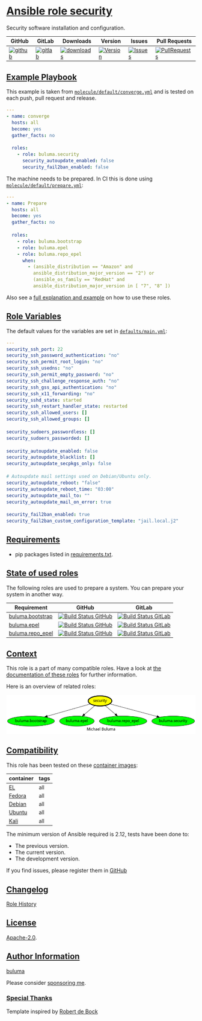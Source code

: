 # [Ansible role security](#security)

Security software installation and configuration.

|GitHub|GitLab|Downloads|Version|Issues|Pull Requests|
|------|------|-------|-------|------|-------------|
|[![github](https://github.com/buluma/ansible-role-security/workflows/Ansible%20Molecule/badge.svg)](https://github.com/buluma/ansible-role-security/actions)|[![gitlab](https://gitlab.com/shadowwalker/ansible-role-security/badges/master/pipeline.svg)](https://gitlab.com/shadowwalker/ansible-role-security)|[![downloads](https://img.shields.io/ansible/role/d/4830)](https://galaxy.ansible.com/buluma/security)|[![Version](https://img.shields.io/github/release/buluma/ansible-role-security.svg)](https://github.com/buluma/ansible-role-security/releases/)|[![Issues](https://img.shields.io/github/issues/buluma/ansible-role-security.svg)](https://github.com/buluma/ansible-role-security/issues/)|[![PullRequests](https://img.shields.io/github/issues-pr-closed-raw/buluma/ansible-role-security.svg)](https://github.com/buluma/ansible-role-security/pulls/)|

## [Example Playbook](#example-playbook)

This example is taken from [`molecule/default/converge.yml`](https://github.com/buluma/ansible-role-security/blob/master/molecule/default/converge.yml) and is tested on each push, pull request and release.

```yaml
---
- name: converge
  hosts: all
  become: yes
  gather_facts: no

  roles:
    - role: buluma.security
      security_autoupdate_enabled: false
      security_fail2ban_enabled: false
```

The machine needs to be prepared. In CI this is done using [`molecule/default/prepare.yml`](https://github.com/buluma/ansible-role-security/blob/master/molecule/default/prepare.yml):

```yaml
---
- name: Prepare
  hosts: all
  become: yes
  gather_facts: no

  roles:
    - role: buluma.bootstrap
    - role: buluma.epel
    - role: buluma.repo_epel
      when:
        - (ansible_distribution == "Amazon" and
          ansible_distribution_major_version == "2") or
          (ansible_os_family == "RedHat" and
          ansible_distribution_major_version in [ "7", "8" ])
```

Also see a [full explanation and example](https://buluma.github.io/how-to-use-these-roles.html) on how to use these roles.

## [Role Variables](#role-variables)

The default values for the variables are set in [`defaults/main.yml`](https://github.com/buluma/ansible-role-security/blob/master/defaults/main.yml):

```yaml
---
security_ssh_port: 22
security_ssh_password_authentication: "no"
security_ssh_permit_root_login: "no"
security_ssh_usedns: "no"
security_ssh_permit_empty_password: "no"
security_ssh_challenge_response_auth: "no"
security_ssh_gss_api_authentication: "no"
security_ssh_x11_forwarding: "no"
security_sshd_state: started
security_ssh_restart_handler_state: restarted
security_ssh_allowed_users: []
security_ssh_allowed_groups: []

security_sudoers_passwordless: []
security_sudoers_passworded: []

security_autoupdate_enabled: false
security_autoupdate_blacklist: []
security_autoupdate_secpkgs_only: false

# Autoupdate mail settings used on Debian/Ubuntu only.
security_autoupdate_reboot: "false"
security_autoupdate_reboot_time: "03:00"
security_autoupdate_mail_to: ""
security_autoupdate_mail_on_error: true

security_fail2ban_enabled: true
security_fail2ban_custom_configuration_template: "jail.local.j2"
```

## [Requirements](#requirements)

- pip packages listed in [requirements.txt](https://github.com/buluma/ansible-role-security/blob/master/requirements.txt).

## [State of used roles](#state-of-used-roles)

The following roles are used to prepare a system. You can prepare your system in another way.

| Requirement | GitHub | GitLab |
|-------------|--------|--------|
|[buluma.bootstrap](https://galaxy.ansible.com/buluma/bootstrap)|[![Build Status GitHub](https://github.com/buluma/ansible-role-bootstrap/workflows/Ansible%20Molecule/badge.svg)](https://github.com/buluma/ansible-role-bootstrap/actions)|[![Build Status GitLab](https://gitlab.com/shadowwalker/ansible-role-bootstrap/badges/master/pipeline.svg)](https://gitlab.com/shadowwalker/ansible-role-bootstrap)|
|[buluma.epel](https://galaxy.ansible.com/buluma/epel)|[![Build Status GitHub](https://github.com/buluma/ansible-role-epel/workflows/Ansible%20Molecule/badge.svg)](https://github.com/buluma/ansible-role-epel/actions)|[![Build Status GitLab](https://gitlab.com/shadowwalker/ansible-role-epel/badges/master/pipeline.svg)](https://gitlab.com/shadowwalker/ansible-role-epel)|
|[buluma.repo_epel](https://galaxy.ansible.com/buluma/repo_epel)|[![Build Status GitHub](https://github.com/buluma/ansible-role-repo_epel/workflows/Ansible%20Molecule/badge.svg)](https://github.com/buluma/ansible-role-repo_epel/actions)|[![Build Status GitLab](https://gitlab.com/shadowwalker/ansible-role-repo_epel/badges/master/pipeline.svg)](https://gitlab.com/shadowwalker/ansible-role-repo_epel)|

## [Context](#context)

This role is a part of many compatible roles. Have a look at [the documentation of these roles](https://buluma.github.io/) for further information.

Here is an overview of related roles:

![dependencies](https://raw.githubusercontent.com/buluma/ansible-role-security/png/requirements.png "Dependencies")

## [Compatibility](#compatibility)

This role has been tested on these [container images](https://hub.docker.com/u/buluma):

|container|tags|
|---------|----|
|[EL](https://hub.docker.com/repository/docker/buluma/enterpriselinux/general)|all|
|[Fedora](https://hub.docker.com/repository/docker/buluma/fedora/general)|all|
|[Debian](https://hub.docker.com/repository/docker/buluma/debian/general)|all|
|[Ubuntu](https://hub.docker.com/repository/docker/buluma/ubuntu/general)|all|
|[Kali](https://hub.docker.com/repository/docker/buluma/kali/general)|all|

The minimum version of Ansible required is 2.12, tests have been done to:

- The previous version.
- The current version.
- The development version.

If you find issues, please register them in [GitHub](https://github.com/buluma/ansible-role-security/issues)

## [Changelog](#changelog)

[Role History](https://github.com/buluma/ansible-role-security/blob/master/CHANGELOG.md)

## [License](#license)

[Apache-2.0](https://github.com/buluma/ansible-role-security/blob/master/LICENSE).

## [Author Information](#author-information)

[buluma](https://buluma.github.io/)

Please consider [sponsoring me](https://github.com/sponsors/buluma).

### [Special Thanks](#special-thanks)

Template inspired by [Robert de Bock](https://github.com/robertdebock)
